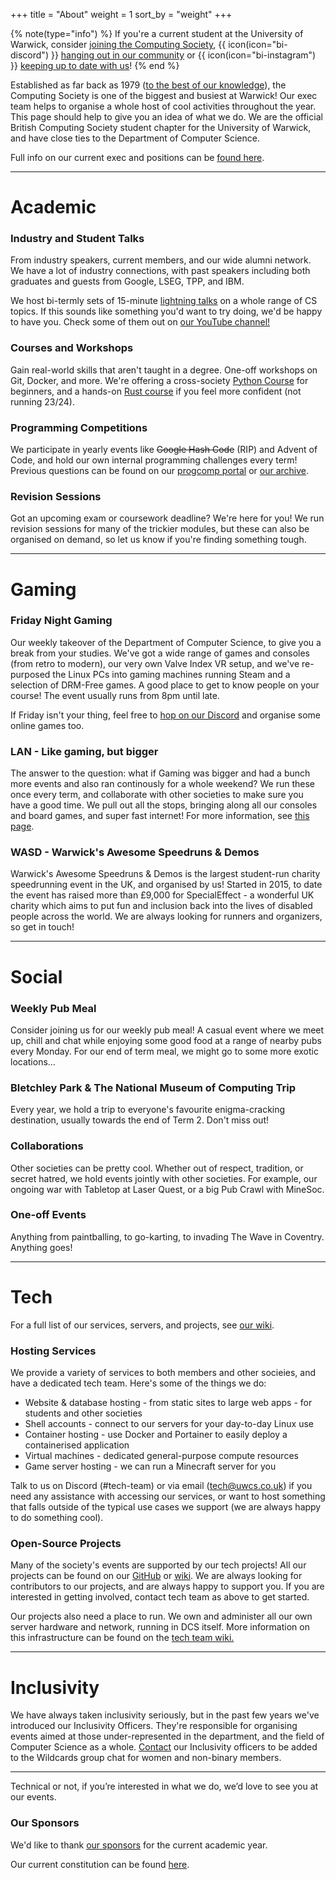 +++
title = "About"
weight = 1
sort_by = "weight"
+++

{% note(type="info") %}
If you're a current student at the University of Warwick, consider [joining the Computing Society](https://www.warwicksu.com/societies-sports/societies/computing/), {{ icon(icon="bi-discord") }} [hanging out in our community](https://discord.uwcs.uk) or {{ icon(icon="bi-instagram") }} [keeping up to date with us](https://instagram.com/warwickcompsoc/)!
{% end %}

Established as far back as 1979 ([to the best of our knowledge](https://wdc.contentdm.oclc.org/digital/collection/prospect/id/7782)), the Computing Society is one of the biggest and busiest at Warwick! Our exec team helps to organise a whole host of cool activities throughout the year. This page should help to give you an idea of what we do. We are the official British Computing Society student chapter for the University of Warwick, and have close ties to the Department of Computer Science.

Full info on our current exec and positions can be [found here](@/about/exec/_index.md).

--------
# Academic

### Industry and Student Talks

From industry speakers, current members, and our wide alumni network. We have a lot of industry connections, with past speakers including both graduates and guests from Google, LSEG, TPP, and IBM.

We host bi-termly sets of 15-minute [lightning talks](https://www.youtube.com/playlist?list=PLM7py5yAB4FxS3FzpBD4BA29M6Ue5qyVe) on a whole range of CS topics. If this sounds like something you'd want to try doing, we'd be happy to have you. Check some of them out on [our YouTube channel!](https://www.youtube.com/@warwickcomputing/)

### Courses and Workshops

Gain real-world skills that aren't taught in a degree. One-off workshops on Git, Docker, and more. We're offering a cross-society [Python Course](go.uwcs.uk/python) for beginners, and a hands-on [Rust course](https://rs118.uwcs.co.uk/) if you feel more confident (not running 23/24).

### Programming Competitions

We participate in yearly events like ~~Google Hash Code~~ (RIP) and Advent of Code, and hold our own internal programming challenges every term! Previous questions can be found on our [progcomp portal](https://progcomp.uwcs.co.uk/) or [our archive](https://github.com/UWCS/progcomps).

### Revision Sessions

Got an upcoming exam or coursework deadline? We're here for you! We run revision sessions for many of the trickier modules, but these can also be organised on demand, so let us know if you're finding something tough.

--------
# Gaming

### Friday Night Gaming

Our weekly takeover of the Department of Computer Science, to give you a break from your studies. We've got a wide range of games and consoles (from retro to modern), our very own Valve Index VR setup, and we've re-purposed the Linux PCs into gaming machines running Steam and a selection of DRM-Free games. A good place to get to know people on your course! The event usually runs from 8pm until late.

If Friday isn't your thing, feel free to [hop on our Discord](https://discord.uwcs.uk) and organise some online games too.

### LAN - Like gaming, but bigger

The answer to the question: what if Gaming was bigger and had a bunch more events and also ran continously for a whole weekend? We run these once every term, and collaborate with other societies to make sure you have a good time. We pull out all the stops, bringing along all our consoles and board games, and super fast internet! For more information, see [this page](@/about/lan/_index.md).

### WASD - Warwick's Awesome Speedruns & Demos

Warwick's Awesome Speedruns & Demos is the largest student-run charity speedrunning event in the UK, and organised by us! Started in 2015, to date the event has raised more than £9,000 for SpecialEffect - a wonderful UK charity which aims to put fun and inclusion back into the lives of disabled people across the world. We are always looking for runners and organizers, so get in touch!

--------
# Social

### Weekly Pub Meal

Consider joining us for our weekly pub meal! A casual event where we meet up, chill and chat while enjoying some good food at a range of nearby pubs every Monday. For our end of term meal, we might go to some more exotic locations...

### Bletchley Park & The National Museum of Computing Trip

Every year, we hold a trip to everyone's favourite enigma-cracking destination, usually towards the end of Term 2. Don't miss out!

### Collaborations

Other societies can be pretty cool. Whether out of respect, tradition, or secret hatred, we hold events jointly with other societies. For example, our ongoing war with Tabletop at Laser Quest, or a big Pub Crawl with MineSoc.

### One-off Events

Anything from paintballing, to go-karting, to invading The Wave in Coventry. Anything goes!

--------
# Tech

For a full list of our services, servers, and projects, see [our wiki](https://techteam.uwcs.co.uk/).

### Hosting Services 

We provide a variety of services to both members and other socieies, and have a dedicated tech team. Here's some of the things we do:

- Website & database hosting - from static sites to large web apps - for students and other societies
- Shell accounts - connect to our servers for your day-to-day Linux use
- Container hosting - use Docker and Portainer to easily deploy a containerised application
- Virtual machines - dedicated general-purpose compute resources
- Game server hosting - we can run a Minecraft server for you

Talk to us on Discord (#tech-team) or via email ([tech@uwcs.co.uk](mailto:tech@uwcs.co.uk)) if you need any assistance with accessing our services, or want to host something that falls outside of the typical use cases we support (we are always happy to do something cool).

### Open-Source Projects

Many of the society's events are supported by our tech projects! All our projects can be found on our [GitHub](https://github.com/UWCS) or [wiki](https://techteam.uwcs.co.uk/). We are always looking for contributors to our projects, and are always happy to support you. If you are interested in getting involved, contact tech team as above to get started.

Our projects also need a place to run. We own and administer all our own server hardware and network, running in DCS itself. More information on this infrastructure can be found on the [tech team wiki.](https://techteam.uwcs.co.uk/)

--------
# Inclusivity

We have always taken inclusivity seriously, but in the past few years we've introduced our Inclusivity Officers. They're responsible for organising events aimed at those under-represented in the department, and the field of Computer Science as a whole. [Contact](@/exec/_index.md) our Inclusivity officers to be added to the Wildcards group chat for women and non-binary members.

--------
Technical or not, if you’re interested in what we do, we’d love to see you at our events.

### Our Sponsors
We'd like to thank [our sponsors](@/sponsors/_index.md) for the current academic year.

Our current constitution can be found [here](UWCS_constitution.pdf). 